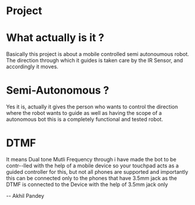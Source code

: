 Project
========

What actually is it ?
====================
Basically this project is about a mobile controlled semi autonoumous robot.
The direction through which it guides is taken care by the IR Sensor, and 
accordingly it moves.

Semi-Autonomous ?
==================
Yes it is, actually it gives the person who wants to control the direction
where the robot wants to guide as well as having the scope of a autonomous
bot this is a completely functional and tested robot.

DTMF
====
It means Dual tone Mutli Frequency through i have made the bot to be contr-\-lled with the help of a mobile device so your touchpad acts as a guided
controller for this, but not all phones are supported and importantly this
can be connected only to the phones that have 3.5mm jack as the DTMF is 
connected to the Device with the help of 3.5mm jack only


-- Akhil Pandey
